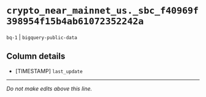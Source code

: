 # `crypto_near_mainnet_us._sbc_f40969f398954f15b4ab61072352242a`
`bq-1` | `bigquery-public-data`

## Column details
* [TIMESTAMP] `last_update`

-------------------------------------------------------------------------------
*Do not make edits above this line.*

